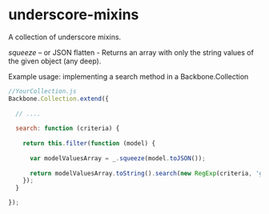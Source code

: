 underscore-mixins
=================

A collection of underscore mixins.

*squeeze* – or JSON flatten - 
Returns an array with only the string values of the given object (any deep).

Example usage: implementing a search method in a Backbone.Collection

```js
//YourCollection.js
Backbone.Collection.extend({
    
  // ....
  
  search: function (criteria) {
    
    return this.filter(function (model) {
      
      var modelValuesArray = _.squeeze(model.toJSON());
      
      return modelValuesArray.toString().search(new RegExp(criteria, 'gi')) !== -1 ;
    });
  }

});
```
